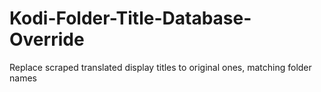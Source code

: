 # Kodi-Folder-Title-Database-Override
Replace scraped translated display titles to original ones, matching folder names
